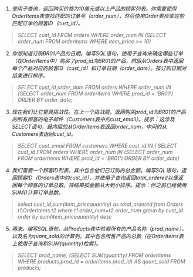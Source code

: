 1. _使用子查询，返回购买价格为10美元或以上产品的顾客列表。你需要使用OrderItems表查找匹配的订单号（order_num），然后使用Order表检索这些匹配订单的顾客ID（cust_id）。_
> _SELECT cust_id
FROM orders
WHERE order_num IN (SELECT order_num
FROM orderitems
WHERE item_price >= 10)_

2. _你想知道订购BR01产品的日期。编写SQL语句，使用子查询来确定哪些订单（在OrderItems中）购买了prod_id为BR01的产品，然后从Orders表中返回每个产品对应的顾客ID（cust_id）和订单日期（order_date）。按订购日期对结果进行排序。_
> _SELECT cust_id,order_date
FROM orders
WHERE order_num IN (SELECT order_num
FROM orderitems
WHERE prod_id = 'BR01')
ORDER BY order_date;_

3. _现在我们让它更具挑战性。在上一个挑战题，返回购买prod_id为BR01的产品的所有顾客的电子邮件（Customers表中的cust_email）。提示：这涉及SELECT语句，最内层的从OrderItems表返回order_num，中间的从Customers表返回cust_id。_
> _SELECT cust_email
FROM customers
WHERE cust_id IN (
SELECT cust_id
FROM orders
WHERE order_num IN (SELECT order_num
FROM orderitems
WHERE prod_id = 'BR01')
ORDER BY order_date)_

4. _我们需要一个顾客ID列表，其中包含他们已订购的总金额。编写SQL语句，返回顾客ID（Orders表中的cust_id），并使用子查询返回total_ordered以便返回每个顾客的订单总数。将结果按金额从大到小排序。提示：你之前已经使用SUM()计算订单总数。_
>_select cust_id,sum(item_price*quantity) as total_ordered
from Orders t1,OrderItems t2
where t1.order_num=t2.order_num
group by cust_id
order by sum(item_price*quantity)  desc_

5. _再来。编写SQL语句，从Products表中检索所有的产品名称（prod_name），以及名为quant_sold的计算列，其中包含所售产品的总数（在OrderItems表上使用子查询和SUM(quantity)检索）。_
> _SELECT prod_name,
			(SELECT SUM(quantity)
			FROM orderitems
			WHERE products.prod_id = orderitems.prod_id) AS quant_sold
FROM products;_
